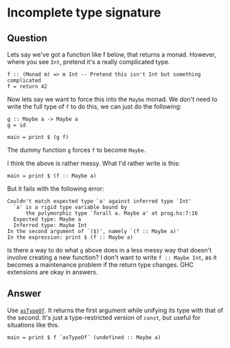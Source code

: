 
# Incomplete type signature

## Question
        
Lets say we've got a function like f below, that returns a monad. However, where you see `Int`, pretend it's a really complicated type.

    f :: (Monad m) => m Int -- Pretend this isn't Int but something complicated
    f = return 42
    

Now lets say we want to force this into the `Maybe` monad. We don't need to write the full type of `f` to do this, we can just do the following:

    g :: Maybe a -> Maybe a
    g = id
    
    main = print $ (g f)
    

The dummy function `g` forces `f` to become `Maybe`.

I think the above is rather messy. What I'd rather write is this:

    main = print $ (f :: Maybe a)
    

But it fails with the following error:

    Couldn't match expected type `a' against inferred type `Int'
      `a' is a rigid type variable bound by
          the polymorphic type `forall a. Maybe a' at prog.hs:7:16
      Expected type: Maybe a
      Inferred type: Maybe Int
    In the second argument of `($)', namely `(f :: Maybe a)'
    In the expression: print $ (f :: Maybe a)
    

Is there a way to do what `g` above does in a less messy way that doesn't involve creating a new function? I don't want to write `f :: Maybe Int`, as it becomes a maintenance problem if the return type changes. GHC extensions are okay in answers.

## Answer
        
Use [`asTypeOf`](http://www.haskell.org/ghc/docs/latest/html/libraries/base/Prelude.html#v:asTypeOf). It returns the first argument while unifying its type with that of the second. It's just a type-restricted version of `const`, but useful for situations like this.

    main = print $ f `asTypeOf` (undefined :: Maybe a)
